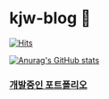 # kjw-blog 👋

<!--
**kjw-blog/kjw-blog** is a ✨ _special_ ✨ repository because its `README.md` (this file) appears on your GitHub profile.

Here are some ideas to get you started:

- 🔭 I’m currently working on ...
- 🌱 I’m currently learning ...
- 👯 I’m looking to collaborate on ...
- 🤔 I’m looking for help with ...
- 💬 Ask me about ...
- 📫 How to reach me: ...
- 😄 Pronouns: ...
- ⚡ Fun fact: ...
-->

[![Hits](https://hits.seeyoufarm.com/api/count/incr/badge.svg?url=https%3A%2F%2Fgithub.com%2Fkjw-blog%2Fhit-counter&count_bg=%23667EEA&title_bg=%2361DAFB&icon=react.svg&icon_color=%23667EEA&title=hits&edge_flat=false)](https://hits.seeyoufarm.com)

[![Anurag's GitHub stats](https://github-readme-stats.vercel.app/api?username=kjw-blog&show_icons=true&theme=dark)](https://github.com/anuraghazra/github-readme-stats)

### [개발중인 포트폴리오](https://campers-gamma.vercel.app/)
